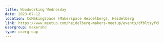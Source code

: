 ```yaml
---
title: Woodworking Wednesday
date: 2023-07-12
location: CoMakingSpace (Makerspace Heidelberg), Heidelberg
link: https://www.meetup.com/heidelberg-makers-meetup/events/dfbltsyfckbqb/
usergroup: makershd
type: usergroup
---
```

